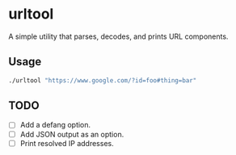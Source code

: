 # urltool

A simple utility that parses, decodes, and prints URL components.

## Usage

```bash
./urltool "https://www.google.com/?id=foo#thing=bar"
```
## TODO

- [ ] Add a defang option.
- [ ] Add JSON output as an option.
- [ ] Print resolved IP addresses.
